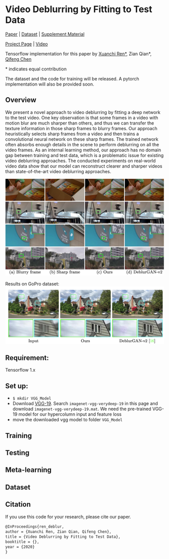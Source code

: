 # Video Deblurring by Fitting to Test Data

[Paper]() | [Dataset]() | [Supplement Material]()

[Project Page](https://xuanchiren.com/pub/blur) | [Video](https://youtu.be/JRTFdKucBEg)

Tensorflow implementation for this paper by [Xuanchi Ren*](https://xuanchiren.com), Zian Qian*, [Qifeng Chen](https://cqf.io/)

\* indicates equal contribution

The dataset and the code for training will be released. A pytorch implementation will also be provided soon.


## Overview
We present a novel approach to video deblurring by fitting a deep network to the test video. One key observation is that some frames in a video with motion blur are much sharper than others, and thus we can transfer the texture information in those sharp frames to blurry frames. Our approach heuristically selects sharp frames from a video and then trains a convolutional neural network on these sharp frames. The trained network often absorbs enough details in the scene to perform deblurring on all the video frames. As an internal learning method, our approach has no domain gap between training and test data, which is a problematic issue for existing video deblurring approaches. The conducted experiments on real-world video data show that our model can reconstruct clearer and sharper videos than state-of-the-art video deblurring approaches.

![](imgs/featured.png)

Results on GoPro dataset:
![](imgs/synthetic.png)

## Requirement:
Tensorflow 1.x

## Set up:

- `$ mkdir VGG_Model`
- Download [VGG-19](http://www.vlfeat.org/matconvnet/pretrained/#downloading-the-pre-trained-models). Search `imagenet-vgg-verydeep-19` in this page and download `imagenet-vgg-verydeep-19.mat`. We need the pre-trained VGG-19 model for our hypercolumn input and feature loss
- move the downloaded vgg model to folder `VGG_Model`


## Training


## Testing

## Meta-learning

## Dataset

## Citation
If you use this code for your research, please cite our paper.
```
@InProceedings{ren_deblur,
author = {Xuanchi Ren, Zian Qian, Qifeng Chen},
title = {Video Deblurring by Fitting to Test Data},
booktitle = {},
year = {2020}
}
```
